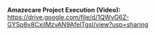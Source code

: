 **Amazecare Project Execution (Video):**
https://drive.google.com/file/d/1QWvG6Z-GYSp6v8CxiIMzvAN9AfelTgsI/view?usp=sharing
